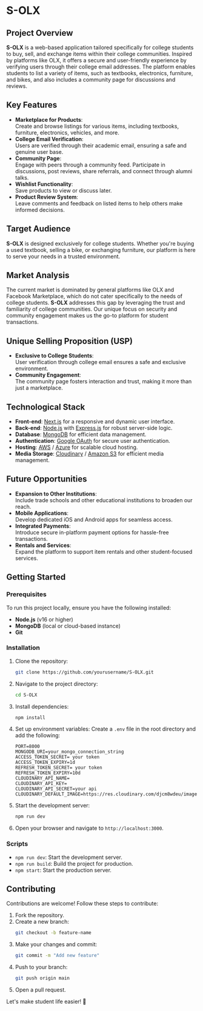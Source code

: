 # S-OLX

## Project Overview

**S-OLX** is a web-based application tailored specifically for college students to buy, sell, and exchange items within their college communities. Inspired by platforms like OLX, it offers a secure and user-friendly experience by verifying users through their college email addresses. The platform enables students to list a variety of items, such as textbooks, electronics, furniture, and bikes, and also includes a community page for discussions and reviews.

## Key Features

- **Marketplace for Products**:  
  Create and browse listings for various items, including textbooks, furniture, electronics, vehicles, and more.
- **College Email Verification**:  
  Users are verified through their academic email, ensuring a safe and genuine user base.
- **Community Page**:  
  Engage with peers through a community feed. Participate in discussions, post reviews, share referrals, and connect through alumni talks.
- **Wishlist Functionality**:  
  Save products to view or discuss later.
- **Product Review System**:  
  Leave comments and feedback on listed items to help others make informed decisions.

## Target Audience

**S-OLX** is designed exclusively for college students. Whether you're buying a used textbook, selling a bike, or exchanging furniture, our platform is here to serve your needs in a trusted environment.

## Market Analysis

The current market is dominated by general platforms like OLX and Facebook Marketplace, which do not cater specifically to the needs of college students. **S-OLX** addresses this gap by leveraging the trust and familiarity of college communities. Our unique focus on security and community engagement makes us the go-to platform for student transactions.

## Unique Selling Proposition (USP)

- **Exclusive to College Students**:  
  User verification through college email ensures a safe and exclusive environment.
- **Community Engagement**:  
  The community page fosters interaction and trust, making it more than just a marketplace.

## Technological Stack

- **Front-end**: [Next.js](https://nextjs.org/) for a responsive and dynamic user interface.
- **Back-end**: [Node.js](https://nodejs.org/) with [Express.js](https://expressjs.com/) for robust server-side logic.
- **Database**: [MongoDB](https://www.mongodb.com/) for efficient data management.
- **Authentication**: [Google OAuth](https://developers.google.com/identity) for secure user authentication.
- **Hosting**: [AWS](https://aws.amazon.com/) / [Azure](https://azure.microsoft.com/) for scalable cloud hosting.
- **Media Storage**: [Cloudinary](https://cloudinary.com/) / [Amazon S3](https://aws.amazon.com/s3/) for efficient media management.

## Future Opportunities

- **Expansion to Other Institutions**:  
  Include trade schools and other educational institutions to broaden our reach.
- **Mobile Applications**:  
  Develop dedicated iOS and Android apps for seamless access.
- **Integrated Payments**:  
  Introduce secure in-platform payment options for hassle-free transactions.
- **Rentals and Services**:  
  Expand the platform to support item rentals and other student-focused services.

## Getting Started

### Prerequisites

To run this project locally, ensure you have the following installed:

- **Node.js** (v16 or higher)
- **MongoDB** (local or cloud-based instance)
- **Git**

### Installation

1. Clone the repository:
   ```bash
   git clone https://github.com/yourusername/S-OLX.git
   ```
2. Navigate to the project directory:
   ```bash
   cd S-OLX
   ```
3. Install dependencies:
   ```bash
   npm install
   ```
4. Set up environment variables:
   Create a `.env` file in the root directory and add the following:

   ```env
   PORT=8000
   MONGODB_URI=your_mongo_connection_string
   ACCESS_TOKEN_SECRET= your token
   ACCESS_TOKEN_EXPIRY=1d
   REFRESH_TOKEN_SECRET= your token
   REFRESH_TOKEN_EXPIRY=10d
   CLOUDINARY_API_NAME=
   CLOUDINARY_API_KEY=
   CLOUDINARY_API_SECRET=your api
   CLOUDINARY_DEFAULT_IMAGE=https://res.cloudinary.com/djcm8wdeu/image/upload/v1731230785/graduation_dug5zn.png
   ```

5. Start the development server:

   ```bash
   npm run dev
   ```

6. Open your browser and navigate to `http://localhost:3000`.

### Scripts

- `npm run dev`: Start the development server.
- `npm run build`: Build the project for production.
- `npm start`: Start the production server.

## Contributing

Contributions are welcome! Follow these steps to contribute:

1. Fork the repository.
2. Create a new branch:
   ```bash
   git checkout -b feature-name
   ```
3. Make your changes and commit:
   ```bash
   git commit -m "Add new feature"
   ```
4. Push to your branch:
   ```bash
   git push origin main
   ```
5. Open a pull request.

Let's make student life easier! 🚀
